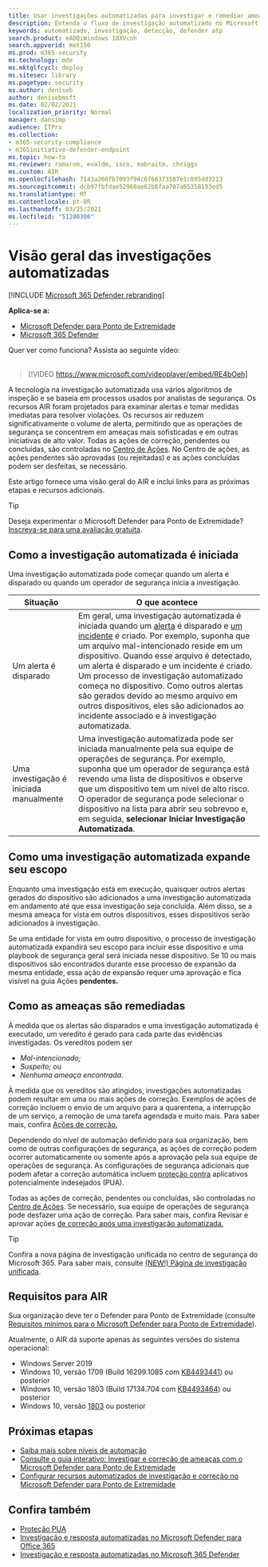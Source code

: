 ```yaml
---
title: Usar investigações automatizadas para investigar e remediar ameaças
description: Entenda o fluxo de investigação automatizado no Microsoft Defender para Ponto de Extremidade.
keywords: automatizado, investigação, detecção, defender atp
search.product: eADQiWindows 10XVcnh
search.appverid: met150
ms.prod: m365-security
ms.technology: mde
ms.mktglfcycl: deploy
ms.sitesec: library
ms.pagetype: security
ms.author: deniseb
author: denisebmsft
ms.date: 02/02/2021
localization_priority: Normal
manager: dansimp
audience: ITPro
ms.collection:
- m365-security-compliance
- m365initiative-defender-endpoint
ms.topic: how-to
ms.reviewer: ramarom, evaldm, isco, mabraitm, chriggs
ms.custom: AIR
ms.openlocfilehash: 7143a360fb7093f94c6f66373587e1c895dd3213
ms.sourcegitcommit: dcb97fbfdae52960ae62b6faa707a05358193ed5
ms.translationtype: MT
ms.contentlocale: pt-BR
ms.lasthandoff: 03/25/2021
ms.locfileid: "51200300"
---
```

# <a name="overview-of-automated-investigations"></a>Visão geral das investigações automatizadas

[!INCLUDE [Microsoft 365 Defender rebranding](../../includes/microsoft-defender.md)]

**Aplica-se a:**
- [Microsoft Defender para Ponto de Extremidade](https://go.microsoft.com/fwlink/p/?linkid=2154037)
- [Microsoft 365 Defender](https://go.microsoft.com/fwlink/?linkid=2118804)


Quer ver como funciona? Assista ao seguinte vídeo: <br/><br/>

> [!VIDEO https://www.microsoft.com/videoplayer/embed/RE4bOeh]

A tecnologia na investigação automatizada usa vários algoritmos de inspeção e se baseia em processos usados por analistas de segurança. Os recursos AIR foram projetados para examinar alertas e tomar medidas imediatas para resolver violações. Os recursos air reduzem significativamente o volume de alerta, permitindo que as operações de segurança se concentrem em ameaças mais sofisticadas e em outras iniciativas de alto valor. Todas as ações de correção, pendentes ou concluídas, são controladas no [Centro de Ações](auto-investigation-action-center.md). No Centro de ações, as ações pendentes são aprovadas (ou rejeitadas) e as ações concluídas podem ser desfeitas, se necessário.

Este artigo fornece uma visão geral do AIR e inclui links para as próximas etapas e recursos adicionais.

> [!TIP]
> Deseja experimentar o Microsoft Defender para Ponto de Extremidade? [Inscreva-se para uma avaliação gratuita](https://www.microsoft.com/microsoft-365/windows/microsoft-defender-atp?ocid=docs-wdatp-automated-investigations-abovefoldlink).

## <a name="how-the-automated-investigation-starts"></a>Como a investigação automatizada é iniciada

Uma investigação automatizada pode começar quando um alerta é disparado ou quando um operador de segurança inicia a investigação.

|Situação  |O que acontece  |
|---------|---------|
|Um alerta é disparado     | Em geral, uma investigação automatizada é iniciada quando um [alerta](review-alerts.md) é disparado e [um incidente](view-incidents-queue.md) é criado. Por exemplo, suponha que um arquivo mal-intencionado reside em um dispositivo. Quando esse arquivo é detectado, um alerta é disparado e um incidente é criado. Um processo de investigação automatizado começa no dispositivo. Como outros alertas são gerados devido ao mesmo arquivo em outros dispositivos, eles são adicionados ao incidente associado e à investigação automatizada.         |
|Uma investigação é iniciada manualmente     | Uma investigação automatizada pode ser iniciada manualmente pela sua equipe de operações de segurança. Por exemplo, suponha que um operador de segurança está revendo uma lista de dispositivos e observe que um dispositivo tem um nível de alto risco. O operador de segurança pode selecionar o dispositivo na lista para abrir seu sobrevoo e, em seguida, **selecionar Iniciar Investigação Automatizada**. |

## <a name="how-an-automated-investigation-expands-its-scope"></a>Como uma investigação automatizada expande seu escopo

Enquanto uma investigação está em execução, quaisquer outros alertas gerados do dispositivo são adicionados a uma investigação automatizada em andamento até que essa investigação seja concluída. Além disso, se a mesma ameaça for vista em outros dispositivos, esses dispositivos serão adicionados à investigação.

Se uma entidade for vista em outro dispositivo, o processo de investigação automatizada expandirá seu escopo para incluir esse dispositivo e uma playbook de segurança geral será iniciada nesse dispositivo. Se 10 ou mais dispositivos são encontrados durante esse processo de expansão da mesma entidade, essa ação de expansão requer uma aprovação e fica visível na guia Ações **pendentes.**

## <a name="how-threats-are-remediated"></a>Como as ameaças são remediadas

À medida que os alertas são disparados e uma investigação automatizada é executado, um veredito é gerado para cada parte das evidências investigadas. Os vereditos podem ser 
- *Mal-intencionado;*
- *Suspeito;* ou 
- *Nenhuma ameaça encontrada*. 

À medida que os vereditos são atingidos, investigações automatizadas podem resultar em uma ou mais ações de correção. Exemplos de ações de correção incluem o envio de um arquivo para a quarentena, a interrupção de um serviço, a remoção de uma tarefa agendada e muito mais. Para saber mais, confira [Ações de correção.](manage-auto-investigation.md#remediation-actions)  

Dependendo do [](automation-levels.md) nível de automação definido para sua organização, bem como de outras configurações de segurança, as ações de correção podem ocorrer automaticamente ou somente após a aprovação pela sua equipe de operações de segurança. As configurações de segurança adicionais que podem afetar a correção automática incluem [proteção contra](https://docs.microsoft.com/windows/security/threat-protection/microsoft-defender-antivirus/detect-block-potentially-unwanted-apps-microsoft-defender-antivirus) aplicativos potencialmente indesejados (PUA). 

Todas as ações de correção, pendentes ou concluídas, são controladas no [Centro de Ações](auto-investigation-action-center.md). Se necessário, sua equipe de operações de segurança pode desfazer uma ação de correção. Para saber mais, confira Revisar e aprovar ações [de correção após uma investigação automatizada.](https://docs.microsoft.com/microsoft-365/security/defender-endpoint/manage-auto-investigation)

> [!TIP]
> Confira a nova página de investigação unificada no centro de segurança do Microsoft 365. Para saber mais, consulte [(NEW!) Página de investigação unificada](/microsoft-365/security/defender/m365d-autoir-results#new-unified-investigation-page).


## <a name="requirements-for-air"></a>Requisitos para AIR

Sua organização deve ter o Defender para Ponto de Extremidade (consulte [Requisitos mínimos para o Microsoft Defender para Ponto de Extremidade](minimum-requirements.md)).

Atualmente, o AIR dá suporte apenas às seguintes versões do sistema operacional:
- Windows Server 2019
- Windows 10, versão 1709 (Build 16299.1085 com [KB4493441](https://support.microsoft.com/help/4493441/windows-10-update-kb4493441)) ou posterior
- Windows 10, versão 1803 (Build 17134.704 com [KB4493464](https://support.microsoft.com/help/4493464/windows-10-update-kb4493464)) ou posterior
- Windows 10, versão [1803](https://docs.microsoft.com/windows/release-information/status-windows-10-1809-and-windows-server-2019) ou posterior

## <a name="next-steps"></a>Próximas etapas

- [Saiba mais sobre níveis de automação](automation-levels.md)
- [Consulte o guia interativo: Investigar e correção de ameaças com o Microsoft Defender para Ponto de Extremidade](https://aka.ms/MDATP-IR-Interactive-Guide)
- [Configurar recursos automatizados de investigação e correção no Microsoft Defender para Ponto de Extremidade](configure-automated-investigations-remediation.md)

## <a name="see-also"></a>Confira também

- [Proteção PUA](https://docs.microsoft.com/windows/security/threat-protection/microsoft-defender-antivirus/detect-block-potentially-unwanted-apps-microsoft-defender-antivirus)
- [Investigação e resposta automatizadas no Microsoft Defender para Office 365](https://docs.microsoft.com/microsoft-365/security/office-365-security/office-365-air)
- [Investigação e resposta automatizadas no Microsoft 365 Defender](https://docs.microsoft.com/microsoft-365/security/defender/mtp-autoir)
